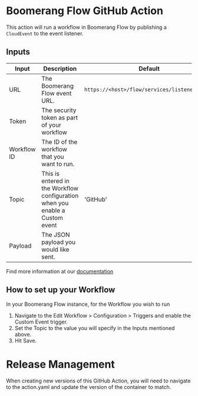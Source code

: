 # Boomerang Flow GitHub Action

This action will run a workflow in Boomerang Flow by publishing a `CloudEvent` to the event listener.

## Inputs

| Input       | Description                                                                  | Default                                       | Required |
| ----------- | ---------------------------------------------------------------------------- | --------------------------------------------- | -------- |
| URL         | The Boomerang Flow event URL.                                                | `https://<host>/flow/services/listener/event` | true     |
| Token       | The security token as part of your workflow                                  |                                               | true     |
| Workflow ID | The ID of the workflow that you want to run.                                 |                                               | true     |
| Topic       | This is entered in the Workflow configuration when you enable a Custom event | 'GitHub'                                      | true     |
| Payload     | The JSON payload you would like sent.                                        |                                               | false    |

Find more information at our [documentation](https://www.useboomerang.io/docs/boomerang-flow/architecture/eventing-architecture)

## How to set up your Workflow

In your Boomerang Flow instance, for the Workflow you wish to run

1. Navigate to the Edit Workflow > Configuration > Triggers and enable the Custom Event trigger.
2. Set the Topic to the value you will specify in the Inputs mentioned above.
3. Hit Save.

# Release Management

When creating new versions of this GitHub Action, you will need to navigate to the action.yaml and update the version of the container to match.
